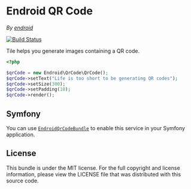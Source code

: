 Endroid QR Code
==============

*By [endroid](http://endroid.nl/)*

[![Build Status](https://secure.travis-ci.org/endroid/QrCode.png)](http://travis-ci.org/endroid/QrCode)

Tile helps you generate images containing a QR code.

```php
<?php

$qrCode = new Endroid\QrCode\QrCode();
$qrCode->setText("Life is too short to be generating QR codes");
$qrCode->setSize(300);
$qrCode->setPadding(10);
$qrCode->render();
```

## Symfony

You can use [`EndroidQrCodeBundle`](https://github.com/endroid/EndroidQrCodeBundle) to enable this service in your Symfony application.

## License

This bundle is under the MIT license. For the full copyright and license information, please view the LICENSE file that
was distributed with this source code.
